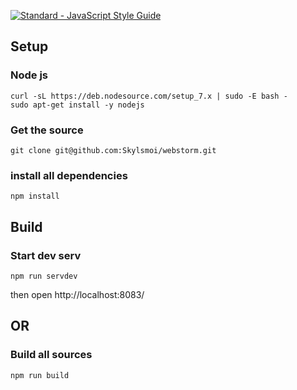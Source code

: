 [![Standard - JavaScript Style Guide](https://img.shields.io/badge/code%20style-standard-brightgreen.svg)](http://standardjs.com/)

## Setup
### Node js
```
curl -sL https://deb.nodesource.com/setup_7.x | sudo -E bash -
sudo apt-get install -y nodejs
```

### Get the source
```
git clone git@github.com:Skylsmoi/webstorm.git
```

### install all dependencies
```
npm install
```

## Build
### Start dev serv
```
npm run servdev
```
then open http://localhost:8083/
## OR
### Build all sources
```
npm run build
```
